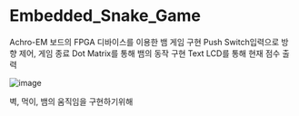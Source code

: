 # Embedded_Snake_Game
Achro-EM 보드의 FPGA 디바이스를 이용한 뱀 게임 구현
Push Switch입력으로 방향 제어, 게임 종료
Dot Matrix를 통해 뱀의 동작 구현
Text LCD를 통해 현재 점수 출력

![image](https://user-images.githubusercontent.com/66546156/124921770-b637db80-e033-11eb-8f21-54d75bbf9f73.png)

 벽, 먹이, 뱀의 움직임을 구현하기위해

